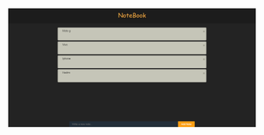 <p align="center">
 
  <br/>
  <img src="https://github.com/4bhishekKasam/React-Firebase-Todo-app/blob/master/todoapp.PNG"/>
 </p>
